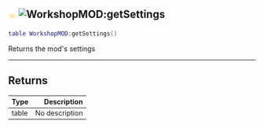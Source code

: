 ## ![shared](../../.gitbook/assets/shared.png) ![WorkshopMOD](./readme/workshopmod "mention"):getSettings

```lua
table WorkshopMOD:getSettings()
```

Returns the mod's settings

------
## Returns

| Type   | Description |
| ------ | ----------: |
| table | No description |

